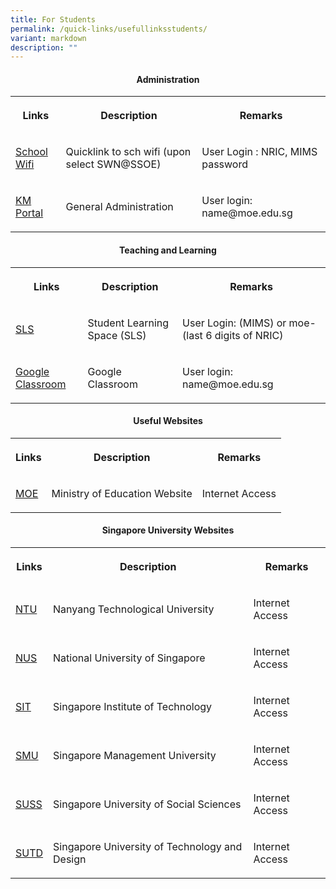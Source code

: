 ```yaml
---
title: For Students
permalink: /quick-links/usefullinksstudents/
variant: markdown
description: ""
---
```

<h4><strong><center>Administration </center></strong></h4>

<table>
<tbody>
<tr>
<th rowspan="1" colspan="1">
<p>Links</p>
</th>
<th rowspan="1" colspan="1">
<p>Description</p>
</th>
<th rowspan="1" colspan="1">
<p>Remarks</p>
</th>
</tr>

<tr>
<td rowspan="1" colspan="1">
<p><a href="https://portal.swn.moe.edu.sg/" rel="noopener noreferrer nofollow" target="_blank">School Wifi</a>
</p>
</td>
<td rowspan="1" colspan="1">
<p>Quicklink to sch wifi (upon select SWN@SSOE)</p>
</td>
<td rowspan="1" colspan="1">
<p>User Login : NRIC, MIMS password</p>
</td>
</tr>

<tr>
<td rowspan="1" colspan="1">
<p><a href="https://portal.jpjc.edu.sg/" rel="noopener noreferrer nofollow" target="_blank">KM Portal</a>
</p>
</td>
<td rowspan="1" colspan="1">
<p>General Administration</p>
</td>
<td rowspan="1" colspan="1">
<p>User login: name@moe.edu.sg</p>
</td>
</tr>
		
	
</tbody>
</table>


<h4><strong><center>Teaching and Learning</center></strong></h4>
<table>
<tbody>
<tr>
<th rowspan="1" colspan="1">
<p>Links</p>
</th>
<th rowspan="1" colspan="1">
<p>Description</p>
</th>
<th rowspan="1" colspan="1">
<p>Remarks</p>
</th>
</tr>

<tr>
<td rowspan="1" colspan="1">
<p><a href="https://vle.learning.moe.edu.sg/login" rel="noopener noreferrer nofollow" target="_blank">SLS</a>
</p>
</td>
<td rowspan="1" colspan="1">
<p>Student Learning Space (SLS)</p>
</td>
<td rowspan="1" colspan="1">
<p>User Login: (MIMS) or moe-(last 6 digits of NRIC)</p>
</td>
</tr>
<tr>
<td rowspan="1" colspan="1">
<p><a href="https://classroom.google.com/" rel="noopener noreferrer nofollow" target="_blank">Google Classroom</a>
</p>
</td>
<td rowspan="1" colspan="1">
<p>Google Classroom</p>
</td>
<td rowspan="1" colspan="1">
<p>User login: name@moe.edu.sg</p>
</td>
</tr>

</tbody>
</table>





<h4><strong><center>Useful Websites</center></strong></h4>
<table>
<tbody>
<tr>
<th rowspan="1" colspan="1">
<p>Links</p>
</th>
<th rowspan="1" colspan="1">
<p>Description</p>
</th>
<th rowspan="1" colspan="1">
<p>Remarks</p>
</th>
</tr>

<tr>
<td rowspan="1" colspan="1">
<p><a href="https://www.moe.gov.sg/" rel="noopener noreferrer nofollow" target="_blank">MOE</a>
</p>
</td>
<td rowspan="1" colspan="1">
<p>Ministry of Education Website</p>
</td>
<td rowspan="1" colspan="1">
<p>Internet Access</p>
</td>
</tr>



	
</tbody>
</table>



<h4><strong><center>Singapore University Websites</center></strong></h4>
<table>
<tbody>
<tr>
<th rowspan="1" colspan="1">
<p>Links</p>
</th>
<th rowspan="1" colspan="1">
<p>Description</p>
</th>
<th rowspan="1" colspan="1">
<p>Remarks</p>
</th>
</tr>

<tr>
<td rowspan="1" colspan="1">
<p><a href="https://www.ntu.edu.sg/" rel="noopener noreferrer nofollow" target="_blank">NTU</a>
</p>
</td>
<td rowspan="1" colspan="1">
<p>Nanyang Technological University</p>
</td>
<td rowspan="1" colspan="1">
<p>Internet Access</p>
</td>
</tr>

<tr>
<td rowspan="1" colspan="1">
<p><a href="https://www.nus.edu.sg/" rel="noopener noreferrer nofollow" target="_blank">NUS</a>
</p>
</td>
<td rowspan="1" colspan="1">
<p>National University of Singapore</p>
</td>
<td rowspan="1" colspan="1">
<p>Internet Access</p>
</td>
</tr>

<tr>
<td rowspan="1" colspan="1">
<p><a href="https://www.singaporetech.edu.sg/" rel="noopener noreferrer nofollow" target="_blank">SIT</a>
</p>
</td>
<td rowspan="1" colspan="1">
<p>Singapore Institute of Technology</p>
</td>
<td rowspan="1" colspan="1">
<p>Internet Access</p>
</td>
</tr>

<tr>
<td rowspan="1" colspan="1">
<p><a href="https://www.smu.edu.sg/" rel="noopener noreferrer nofollow" target="_blank">SMU</a>
</p>
</td>
<td rowspan="1" colspan="1">
<p>Singapore Management University</p>
</td>
<td rowspan="1" colspan="1">
<p>Internet Access</p>
</td>
</tr>

<tr>
<td rowspan="1" colspan="1">
<p><a href="https://www.suss.edu.sg/" rel="noopener noreferrer nofollow" target="_blank">SUSS</a>
</p>
</td>
<td rowspan="1" colspan="1">
<p>Singapore University of Social Sciences</p>
</td>
<td rowspan="1" colspan="1">
<p>Internet Access</p>
</td>
</tr>

<tr>
<td rowspan="1" colspan="1">
<p><a href="https://www.sutd.edu.sg/" rel="noopener noreferrer nofollow" target="_blank">SUTD</a>
</p>
</td>
<td rowspan="1" colspan="1">
<p>Singapore University of Technology and Design</p>
</td>
<td rowspan="1" colspan="1">
<p>Internet Access</p>
</td>
</tr>
	
	
</tbody>
</table>